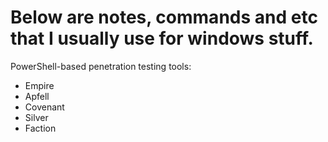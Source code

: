 # Below are notes, commands and etc that I usually use for windows stuff.

PowerShell-based penetration testing tools:
- Empire
- Apfell
- Covenant
- Silver
- Faction
